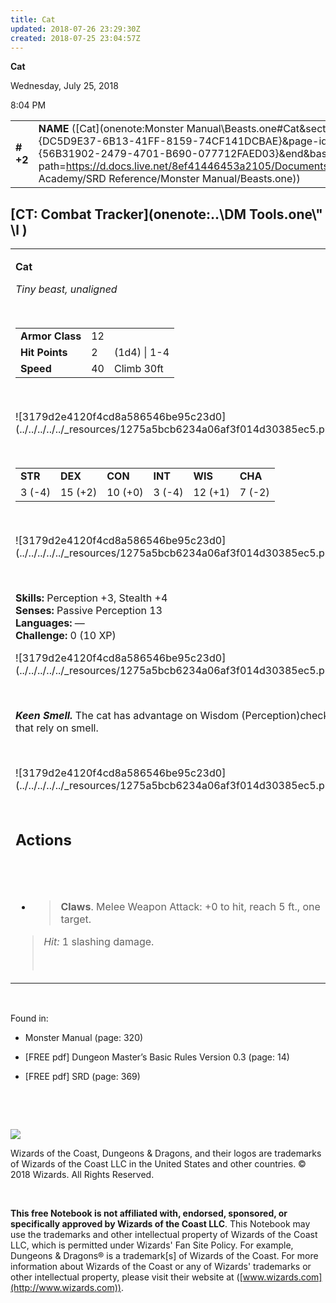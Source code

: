 ```yaml
---
title: Cat
updated: 2018-07-26 23:29:30Z
created: 2018-07-25 23:04:57Z
---
```


**Cat**

Wednesday, July 25, 2018

8:04 PM

|           |                                                                                                                                                                                                                                                                                      |        |       |       |     |       |       |
|-----------|--------------------------------------------------------------------------------------------------------------------------------------------------------------------------------------------------------------------------------------------------------------------------------------|--------|-------|-------|-----|-------|-------|
| **\# +2** | **NAME** ([Cat](onenote:Monster Manual\\Beasts.one#Cat&section-id={DC5D9E37-6B13-41FF-8159-74CF141DCBAE}&page-id={56B31902-2479-4701-B690-077712FAED03}&end&base-path=https://d.docs.live.net/8ef41446453a2105/Documents/Adventure Academy/SRD Reference/Monster Manual/Beasts.one)) | **12** | **2** | **2** | \-  | Notes | 10 XP |

## [CT: Combat Tracker](onenote:..\\DM Tools.one\\" \l )

<table><tbody><tr class="odd"><td><p><strong>Cat</strong></p><p><em>Tiny beast, unaligned</em></p><p> </p><table><tbody><tr class="odd"><td><strong>Armor Class</strong></td><td>12</td><td> </td></tr><tr class="even"><td><strong>Hit Points</strong></td><td>2</td><td>(1d4) | 1-4</td></tr><tr class="odd"><td><strong>Speed</strong></td><td>40</td><td>Climb 30ft</td></tr></tbody></table><p> </p><p>![3179d2e4120f4cd8a586546be95c23d0](../../../../../_resources/1275a5bcb6234a06af3f014d30385ec5.png)</p><p> </p><table><tbody><tr class="odd"><td><strong>STR</strong></td><td><strong>DEX</strong></td><td><strong>CON</strong></td><td><strong>INT</strong></td><td><strong>WIS</strong></td><td><strong>CHA</strong></td></tr><tr class="even"><td>3 (-4)</td><td>15 (+2)</td><td>10 (+0)</td><td>3 (-4)</td><td>12 (+1)</td><td>7 (-2)</td></tr></tbody></table><p> </p><p>![3179d2e4120f4cd8a586546be95c23d0](../../../../../_resources/1275a5bcb6234a06af3f014d30385ec5.png)</p><p> </p><p><strong>Skills:</strong> Perception +3, Stealth +4<br />
<strong>Senses:</strong> Passive Perception 13<br />
<strong>Languages:</strong> —<br />
<strong>Challenge:</strong> 0 (10 XP)</p><p>![3179d2e4120f4cd8a586546be95c23d0](../../../../../_resources/1275a5bcb6234a06af3f014d30385ec5.png)</p><p> </p><p><em><strong>Keen Smell.</strong></em> The cat has advantage on Wisdom (Perception)checks that rely on smell.</p><p> </p><p>![3179d2e4120f4cd8a586546be95c23d0](../../../../../_resources/1275a5bcb6234a06af3f014d30385ec5.png)</p><h2 id="actions"><strong><br />
Actions</strong></h2><h2 id="section"> </h2><ul><li><blockquote><p><strong>Claws</strong>. Melee Weapon Attack: +0 to hit, reach 5 ft., one target.</p></blockquote></li></ul><blockquote><p><em>Hit:</em> 1 slashing damage.</p><p> </p></blockquote></td></tr></tbody></table>

 

Found in:

-   Monster Manual (page: 320)

-   \[FREE pdf\] Dungeon Master’s Basic Rules Version 0.3 (page: 14)

-   \[FREE pdf\] SRD (page: 369)

 

 

![](tmp\media\image2.png)

Wizards of the Coast, Dungeons & Dragons, and their logos are trademarks of Wizards of the Coast LLC in the United States and other countries. © 2018 Wizards. All Rights Reserved.

 

**This free Notebook is not affiliated with, endorsed, sponsored, or specifically approved by Wizards of the Coast LLC**. This Notebook may use the trademarks and other intellectual property of Wizards of the Coast LLC, which is permitted under Wizards' Fan Site Policy. For example, Dungeons & Dragons® is a trademark\[s\] of Wizards of the Coast. For more information about Wizards of the Coast or any of Wizards' trademarks or other intellectual property, please visit their website at ([www.wizards.com](http://www.wizards.com)).
